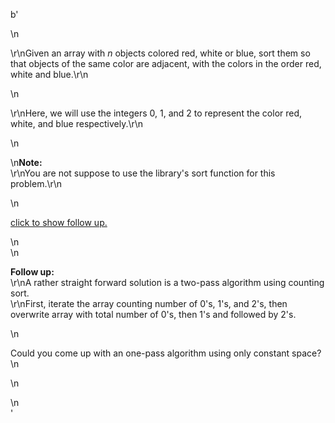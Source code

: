 b'<div class="question-description">\n<p><p>\r\nGiven an array with <i>n</i> objects colored red, white or blue, sort them so that objects of the same color are adjacent, with the colors in the order red, white and blue.\r\n</p>\n<p>\r\nHere, we will use the integers 0, 1, and 2 to represent the color red, white, and blue respectively.\r\n</p>\n<p>\n<b>Note:</b><br/>\r\nYou are not suppose to use the library\'s sort function for this problem.\r\n</p>\n<p class="showspoilers"><a href="#" onclick="showSpoilers(this); return false;">click to show follow up.</a></p>\n<div class="spoilers">\n<p><b>Follow up:</b><br/>\r\nA rather straight forward solution is a two-pass algorithm using counting sort.<br/>\r\nFirst, iterate the array counting number of 0\'s, 1\'s, and 2\'s, then overwrite array with total number of 0\'s, then 1\'s and followed by 2\'s.</p>\n<p>Could you come up with an one-pass algorithm using only constant space?<br/>\n</p>\n</div></p>\n</div>'